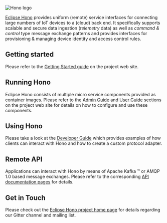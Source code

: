 ![Hono logo](logo/PNG-150dpi/HONO-Logo_Bild-Wort_quadrat-w-200x180px.png)

[Eclipse Hono](https://www.eclipse.org/hono) provides uniform (remote) service interfaces for connecting large
numbers of IoT devices to a (cloud) back end. It specifically supports scalable and secure data ingestion
(*telemetry* data) as well as *command & control* type message exchange patterns and provides interfaces for
provisioning & managing device identity and access control rules.

## Getting started

Please refer to the [Getting Started guide](https://www.eclipse.org/hono/docs/getting-started/) on the project web site.

## Running Hono

Eclipse Hono consists of multiple micro service components provided as container images. Please refer to the
[Admin Guide](https://www.eclipse.org/hono/docs/admin-guide/) and
[User Guide](https://www.eclipse.org/hono/docs/user-guide/) sections on the project web site for details on how
to configure and use these components.

## Using Hono

Please take a look at the [Developer Guide](https://www.eclipse.org/hono/docs/dev-guide/) which provides examples of
how clients can interact with Hono and how to create a custom protocol adapter.

## Remote API

Applications can interact with Hono by means of Apache Kafka &trade; or AMQP 1.0 based message exchanges. Please refer
to the corresponding [API documentation pages](https://www.eclipse.org/hono/docs/api/) for details.

## Get in Touch

Please check out the [Eclipse Hono project home page](https://www.eclipse.org/hono/community/get-in-touch/) for
details regarding our Gitter channel and mailing list.
